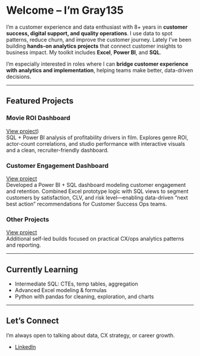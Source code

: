 # Welcome – I’m Gray135

I’m a customer experience and data enthusiast with 8+ years in **customer success, digital support, and quality operations**. I use data to spot patterns, reduce churn, and improve the customer journey. Lately I’ve been building **hands-on analytics projects** that connect customer insights to business impact. My toolkit includes **Excel**, **Power BI**, and **SQL**.

I’m especially interested in roles where I can **bridge customer experience with analytics and implementation**, helping teams make better, data-driven decisions.

---

## Featured Projects

### Movie ROI Dashboard 
[View project](https://github.com/Gray135/movie-roi-dashboard))  
SQL + Power BI analysis of profitability drivers in film. Explores genre ROI, actor-count correlations, and studio performance with interactive visuals and a clean, recruiter-friendly dashboard.

### Customer Engagement Dashboard
[View project](https://github.com/Gray135/customer-engagement-dashboard)  
Developed a Power BI + SQL dashboard modeling customer engagement and retention. Combined Excel prototype logic with SQL views to segment customers by satisfaction, CLV, and risk level—enabling data-driven “next best action” recommendations for Customer Success Ops teams.

### Other Projects  
[View project](https://github.com/Gray135/cx-ops-analytics-projects)  
Additional self-led builds focused on practical CX/ops analytics patterns and reporting.

---

## Currently Learning
- Intermediate SQL: CTEs, temp tables, aggregation
- Advanced Excel modeling & formulas
- Python with pandas for cleaning, exploration, and charts

---

## Let’s Connect
I’m always open to talking about data, CX strategy, or career growth.  
- [LinkedIn](https://www.linkedin.com/in/aaronzeug)
